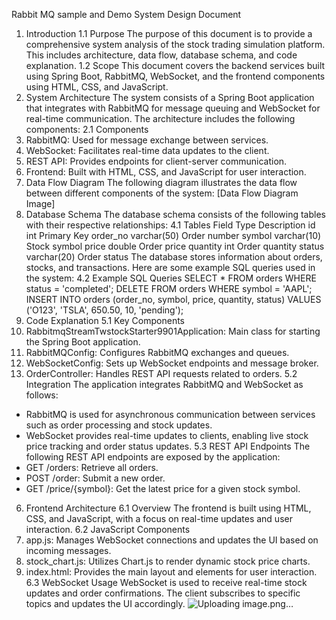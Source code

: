 Rabbit MQ sample and Demo
System Design Document
1. Introduction
1.1 Purpose
The purpose of this document is to provide a comprehensive system analysis of the stock trading simulation platform. This includes architecture, data flow, database schema, and code explanation.
1.2 Scope
This document covers the backend services built using Spring Boot, RabbitMQ, WebSocket, and the frontend components using HTML, CSS, and JavaScript.
2. System Architecture
The system consists of a Spring Boot application that integrates with RabbitMQ for message queuing and WebSocket for real-time communication. The architecture includes the following components:
2.1 Components
1. RabbitMQ: Used for message exchange between services.
2. WebSocket: Facilitates real-time data updates to the client.
3. REST API: Provides endpoints for client-server communication.
4. Frontend: Built with HTML, CSS, and JavaScript for user interaction.
3. Data Flow Diagram
The following diagram illustrates the data flow between different components of the system:
[Data Flow Diagram Image]
4. Database Schema
The database schema consists of the following tables with their respective relationships:
4.1 Tables
Field	Type	Description
id	int	Primary Key
order_no	varchar(50)	Order number
symbol	varchar(10)	Stock symbol
price	double	Order price
quantity	int	Order quantity
status	varchar(20)	Order status
The database stores information about orders, stocks, and transactions. Here are some example SQL queries used in the system:
4.2 Example SQL Queries
SELECT * FROM orders WHERE status = 'completed';
DELETE FROM orders WHERE symbol = 'AAPL';
INSERT INTO orders (order_no, symbol, price, quantity, status) VALUES ('O123', 'TSLA', 650.50, 10, 'pending');
5. Code Explanation
5.1 Key Components
1. RabbitmqStreamTwstockStarter9901Application: Main class for starting the Spring Boot application.
2. RabbitMQConfig: Configures RabbitMQ exchanges and queues.
3. WebSocketConfig: Sets up WebSocket endpoints and message broker.
4. OrderController: Handles REST API requests related to orders.
5.2 Integration
The application integrates RabbitMQ and WebSocket as follows:
- RabbitMQ is used for asynchronous communication between services such as order processing and stock updates.
- WebSocket provides real-time updates to clients, enabling live stock price tracking and order status updates.
5.3 REST API Endpoints
The following REST API endpoints are exposed by the application:
- GET /orders: Retrieve all orders.
- POST /order: Submit a new order.
- GET /price/{symbol}: Get the latest price for a given stock symbol.
6. Frontend Architecture
6.1 Overview
The frontend is built using HTML, CSS, and JavaScript, with a focus on real-time updates and user interaction.
6.2 JavaScript Components
1. app.js: Manages WebSocket connections and updates the UI based on incoming messages.
2. stock_chart.js: Utilizes Chart.js to render dynamic stock price charts.
3. index.html: Provides the main layout and elements for user interaction.
6.3 WebSocket Usage
WebSocket is used to receive real-time stock updates and order confirmations. The client subscribes to specific topics and updates the UI accordingly.
![Uploading image.png…]()
